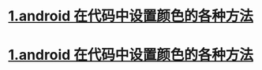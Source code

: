 
# [1.android 在代码中设置颜色的各种方法](page20170327ExpandableListView.md)

# [1.android 在代码中设置颜色的各种方法](page20170327setColor.md)
